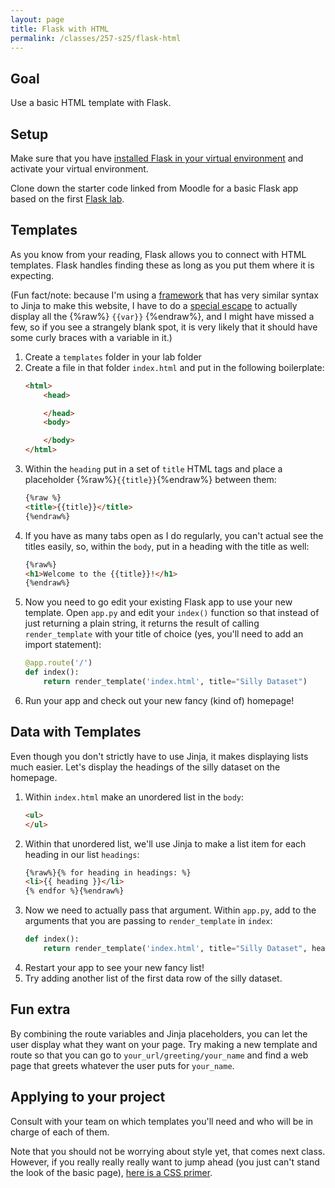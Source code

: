 ```yaml
---
layout: page
title: Flask with HTML
permalink: /classes/257-s25/flask-html
---
```


## Goal
Use a basic HTML template with Flask. 

## Setup
Make sure that you have [installed Flask in your virtual environment](venv-guide) and activate your virtual environment.

Clone down the starter code linked from Moodle for a basic Flask app based on the first [Flask lab](flask-intro).

## Templates
As you know from your reading, Flask allows you to connect with HTML templates.
Flask handles finding these as long as you put them where it is expecting.

(Fun fact/note: because I'm using a [framework](https://jekyllrb.com/) that has very similar syntax to Jinja to make this website, I have to do a [special escape](https://www.tomordonez.com/curly-braces-markdown-jekyll/) to actually display all the {%raw%} `{{var}}` {%endraw%}, and I might have missed a few, so if you see a strangely blank spot, it is very likely that it should have some curly braces with a variable in it.)

1. Create a `templates` folder in your lab folder
2. Create a file in that folder `index.html` and put in the following boilerplate:
    ```html
    <html>
        <head>

        </head>
        <body>

        </body>
    </html>
    ```
3. Within the `heading` put in a set of `title` HTML tags and place a placeholder {%raw%}`{{title}}`{%endraw%} between them:
    ```html
    {%raw %}
    <title>{{title}}</title>
    {%endraw%}
    ```
4. If you have as many tabs open as I do regularly, you can't actual see the titles easily, so, within the `body`, put in a heading with the title as well:
    ```html
    {%raw%}
    <h1>Welcome to the {{title}}!</h1>
    {%endraw%}
    ```
5. Now you need to go edit your existing Flask app to use your new template. Open `app.py` and edit your `index()` function so that instead of just returning a plain string, it returns the result of calling `render_template` with your title of choice (yes, you'll need to add an import statement):
    ```python
    @app.route('/')
    def index():
        return render_template('index.html', title="Silly Dataset")
    ```
6. Run your app and check out your new fancy (kind of) homepage!

## Data with Templates
Even though you don't strictly have to use Jinja, it makes displaying lists much easier.
Let's display the headings of the silly dataset on the homepage.

1. Within `index.html` make an unordered list in the `body`:
    ```html
    <ul>
    </ul>
    ```
2. Within that unordered list, we'll use Jinja to make a list item for each heading in our list `headings`:
    ```html
    {%raw%}{% for heading in headings: %}
    <li>{{ heading }}</li>
    {% endfor %}{%endraw%}
    ```
3. Now we need to actually pass that argument. Within `app.py`, add to the arguments that you are passing to `render_template` in `index`:
    ```python
    def index():
        return render_template('index.html', title="Silly Dataset", headings = data[0])
    ```
4. Restart your app to see your new fancy list!
5. Try adding another list of the first data row of the silly dataset.

## Fun extra
By combining the route variables and Jinja placeholders, you can let the user display what they want on your page.
Try making a new template and route so that you can go to `your_url/greeting/your_name` and find a web page that greets whatever the user puts for `your_name`.

## Applying to your project
Consult with your team on which templates you'll need and who will be in charge of each of them.

Note that you should not be worrying about style yet, that comes next class. 
However, if you really really really want to jump ahead (you just can't stand the look of the basic page), [here is a CSS primer](https://learn.shayhowe.com/html-css/building-your-first-web-page/#common-css-terms).
